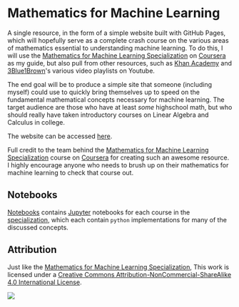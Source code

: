 # Mathematics for Machine Learning

A single resource, in the form of a simple website built with GitHub Pages, which will hopefully serve as a complete crash course on the various areas of mathematics essential to understanding machine learning. To do this, I will use the [Mathematics for Machine Learning Specialization](https://www.coursera.org/learn/linear-algebra-machine-learning) on [Coursera](https://www.coursera.org) as my guide, but also pull from other resources, such as [Khan Academy](https://www.khanacademy.org/math/linear-algebra) and [3Blue1Brown](http://www.3blue1brown.com)'s various video playlists on Youtube.

The end goal will be to produce a simple site that someone (including myself) could use to quickly bring themselves up to speed on the fundamental mathematical concepts necessary for machine learning. The target audience are those who have at least _some_ highschool math, but who should really have taken introductory courses on Linear Algebra and Calculus in college.

The website can be accessed [here](https://hurshdesai.com/mathematics-for-machine-learning/).

Full credit to the team behind the [Mathematics for Machine Learning Specialization](https://www.coursera.org/learn/linear-algebra-machine-learning) course on [Coursera](https://www.coursera.org) for creating such an awesome resource. I highly encourage anyone who needs to brush up on their mathematics for machine learning to check that course out.

## Notebooks

[Notebooks](notebooks) contains [Jupyter](https://github.com/jupyterlab/jupyterlab) notebooks for each course in the [specialization](https://www.coursera.org/learn/linear-algebra-machine-learning), which each contain `python` implementations for many of the discussed concepts.

## Attribution

Just like the [Mathematics for Machine Learning Specialization](https://www.coursera.org/learn/linear-algebra-machine-learning), This work is licensed under a [Creative Commons Attribution-NonCommercial-ShareAlike 4.0 International License](http://creativecommons.org/licenses/by-nc-sa/4.0/).

[![](https://i.creativecommons.org/l/by-nc-sa/4.0/88x31.png)](http://creativecommons.org/licenses/by-nc-sa/4.0/)

